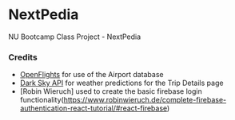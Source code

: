 # NextPedia

NU Bootcamp Class Project - NextPedia

### Credits

- [OpenFlights](https://openflights.org/data.html) for use of the Airport database
- [Dark Sky API](https://darksky.net/poweredby/) for weather predictions for the Trip Details 
page
- [Robin Wieruch] used to create the basic firebase login functionality(https://www.robinwieruch.de/complete-firebase-authentication-react-tutorial/#react-firebase)
